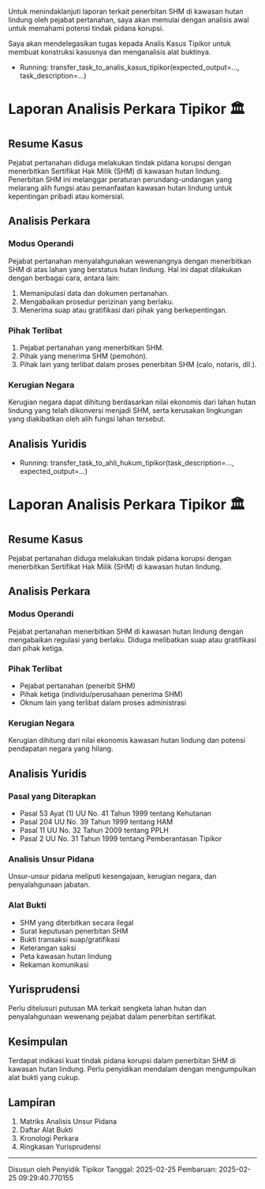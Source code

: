 Untuk menindaklanjuti laporan terkait penerbitan SHM di kawasan hutan lindung oleh pejabat pertanahan, saya akan memulai dengan analisis awal untuk memahami potensi tindak pidana korupsi.

Saya akan mendelegasikan tugas kepada Analis Kasus Tipikor untuk membuat konstruksi kasusnya dan menganalisis alat buktinya.

 - Running: transfer_task_to_analis_kasus_tipikor(expected_output=..., task_description=...)

# Laporan Analisis Perkara Tipikor 🏛️

## Resume Kasus
Pejabat pertanahan diduga melakukan tindak pidana korupsi dengan menerbitkan Sertifikat Hak Milik (SHM) di kawasan hutan lindung. Penerbitan SHM ini melanggar peraturan perundang-undangan yang melarang alih fungsi atau pemanfaatan kawasan hutan lindung untuk kepentingan pribadi atau komersial.

## Analisis Perkara
### Modus Operandi
Pejabat pertanahan menyalahgunakan wewenangnya dengan menerbitkan SHM di atas lahan yang berstatus hutan lindung. Hal ini dapat dilakukan dengan berbagai cara, antara lain:
1.  Memanipulasi data dan dokumen pertanahan.
2.  Mengabaikan prosedur perizinan yang berlaku.
3.  Menerima suap atau gratifikasi dari pihak yang berkepentingan.

### Pihak Terlibat
1.  Pejabat pertanahan yang menerbitkan SHM.
2.  Pihak yang menerima SHM (pemohon).
3.  Pihak lain yang terlibat dalam proses penerbitan SHM (calo, notaris, dll.).

### Kerugian Negara
Kerugian negara dapat dihitung berdasarkan nilai ekonomis dari lahan hutan lindung yang telah dikonversi menjadi SHM, serta kerusakan lingkungan yang diakibatkan oleh alih fungsi lahan tersebut.

## Analisis Yuridis


 - Running: transfer_task_to_ahli_hukum_tipikor(task_description=..., expected_output=...)

# Laporan Analisis Perkara Tipikor 🏛️

## Resume Kasus
Pejabat pertanahan diduga melakukan tindak pidana korupsi dengan menerbitkan Sertifikat Hak Milik (SHM) di kawasan hutan lindung.

## Analisis Perkara
### Modus Operandi
Pejabat pertanahan menerbitkan SHM di kawasan hutan lindung dengan mengabaikan regulasi yang berlaku. Diduga melibatkan suap atau gratifikasi dari pihak ketiga.

### Pihak Terlibat
*   Pejabat pertanahan (penerbit SHM)
*   Pihak ketiga (individu/perusahaan penerima SHM)
*   Oknum lain yang terlibat dalam proses administrasi

### Kerugian Negara
Kerugian dihitung dari nilai ekonomis kawasan hutan lindung dan potensi pendapatan negara yang hilang.

## Analisis Yuridis
### Pasal yang Diterapkan
*   Pasal 53 Ayat (1) UU No. 41 Tahun 1999 tentang Kehutanan
*   Pasal 204 UU No. 39 Tahun 1999 tentang HAM
*   Pasal 11 UU No. 32 Tahun 2009 tentang PPLH
*   Pasal 2 UU No. 31 Tahun 1999 tentang Pemberantasan Tipikor

### Analisis Unsur Pidana
Unsur-unsur pidana meliputi kesengajaan, kerugian negara, dan penyalahgunaan jabatan.

### Alat Bukti
*   SHM yang diterbitkan secara ilegal
*   Surat keputusan penerbitan SHM
*   Bukti transaksi suap/gratifikasi
*   Keterangan saksi
*   Peta kawasan hutan lindung
*   Rekaman komunikasi

## Yurisprudensi
Perlu ditelusuri putusan MA terkait sengketa lahan hutan dan penyalahgunaan wewenang pejabat dalam penerbitan sertifikat.

## Kesimpulan
Terdapat indikasi kuat tindak pidana korupsi dalam penerbitan SHM di kawasan hutan lindung. Perlu penyidikan mendalam dengan mengumpulkan alat bukti yang cukup.

## Lampiran
1.  Matriks Analisis Unsur Pidana
2.  Daftar Alat Bukti
3.  Kronologi Perkara
4.  Ringkasan Yurisprudensi

---
Disusun oleh Penyidik Tipikor
Tanggal: 2025-02-25
Pembaruan: 2025-02-25 09:29:40.770155
